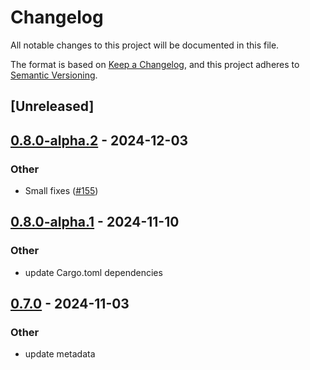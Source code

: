 # Changelog

All notable changes to this project will be documented in this file.

The format is based on [Keep a Changelog](https://keepachangelog.com/en/1.0.0/),
and this project adheres to [Semantic Versioning](https://semver.org/spec/v2.0.0.html).

## [Unreleased]

## [0.8.0-alpha.2](https://github.com/makspll/bevy_mod_scripting/compare/bevy_event_priority-v0.8.0-alpha.1...bevy_event_priority-v0.8.0-alpha.2) - 2024-12-03

### Other

- Small fixes ([#155](https://github.com/makspll/bevy_mod_scripting/pull/155))

## [0.8.0-alpha.1](https://github.com/makspll/bevy_mod_scripting/compare/bevy_event_priority-v0.8.0-alpha.0...bevy_event_priority-v0.8.0-alpha.1) - 2024-11-10

### Other

- update Cargo.toml dependencies

## [0.7.0](https://github.com/makspll/bevy_mod_scripting/compare/bevy_event_priority-v0.6.0...bevy_event_priority-v0.7.0) - 2024-11-03

### Other

- update metadata
